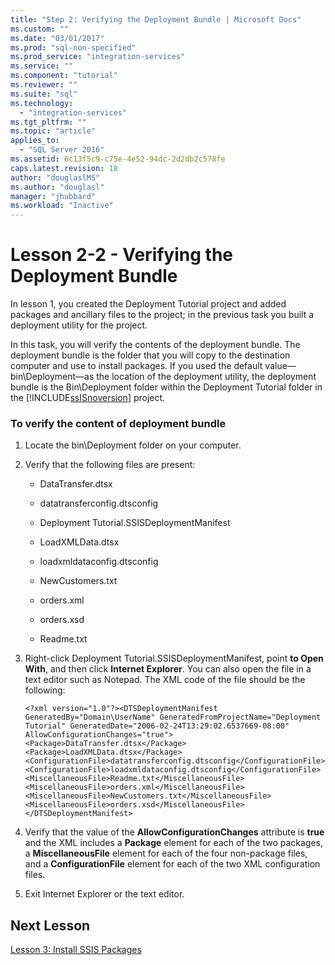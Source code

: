 ```yaml
---
title: "Step 2: Verifying the Deployment Bundle | Microsoft Docs"
ms.custom: ""
ms.date: "03/01/2017"
ms.prod: "sql-non-specified"
ms.prod_service: "integration-services"
ms.service: ""
ms.component: "tutorial"
ms.reviewer: ""
ms.suite: "sql"
ms.technology: 
  - "integration-services"
ms.tgt_pltfrm: ""
ms.topic: "article"
applies_to: 
  - "SQL Server 2016"
ms.assetid: 6c13f5c9-c75e-4e52-94dc-2d2db2c578fe
caps.latest.revision: 18
author: "douglaslMS"
ms.author: "douglasl"
manager: "jhubbard"
ms.workload: "Inactive"
---
```

# Lesson 2-2 - Verifying the Deployment Bundle
In lesson 1, you created the Deployment Tutorial project and added packages and ancillary files to the project; in the previous task you built a deployment utility for the project.  
  
In this task, you will verify the contents of the deployment bundle. The deployment bundle is the folder that you will copy to the destination computer and use to install packages. If you used the default value—bin\Deployment—as the location of the deployment utility, the deployment bundle is the Bin\Deployment folder within the Deployment Tutorial folder in the [!INCLUDE[ssISnoversion](../includes/ssisnoversion-md.md)] project.  
  
### To verify the content of deployment bundle  
  
1.  Locate the bin\Deployment folder on your computer.  
  
2.  Verify that the following files are present:  
  
    -   DataTransfer.dtsx  
  
    -   datatransferconfig.dtsconfig  
  
    -   Deployment Tutorial.SSISDeploymentManifest  
  
    -   LoadXMLData.dtsx  
  
    -   loadxmldataconfig.dtsconfig  
  
    -   NewCustomers.txt  
  
    -   orders.xml  
  
    -   orders.xsd  
  
    -   Readme.txt  
  
3.  Right-click Deployment Tutorial.SSISDeploymentManifest, point **to Open With**, and then click **Internet Explorer**. You can also open the file in a text editor such as Notepad. The XML code of the file should be the following:  
  
    `<?xml version="1.0"?><DTSDeploymentManifest GeneratedBy="Domain\UserName" GeneratedFromProjectName="Deployment Tutorial" GeneratedDate="2006-02-24T13:29:02.6537669-08:00" AllowConfigurationChanges="true"><Package>DataTransfer.dtsx</Package><Package>LoadXMLData.dtsx</Package><ConfigurationFile>datatransferconfig.dtsconfig</ConfigurationFile><ConfigurationFile>loadxmldataconfig.dtsconfig</ConfigurationFile><MiscellaneousFile>Readme.txt</MiscellaneousFile><MiscellaneousFile>orders.xml</MiscellaneousFile><MiscellaneousFile>NewCustomers.txt</MiscellaneousFile><MiscellaneousFile>orders.xsd</MiscellaneousFile></DTSDeploymentManifest>`  
  
4.  Verify that the value of the **AllowConfigurationChanges** attribute is **true** and the XML includes a **Package** element for each of the two packages, a **MiscellaneousFile** element for each of the four non-package files, and a **ConfigurationFile** element for each of the two XML configuration files.  
  
5.  Exit Internet Explorer or the text editor.  
  
## Next Lesson  
[Lesson 3: Install SSIS Packages](../integration-services/lesson-3-install-ssis-packages.md)  
  
  
  
